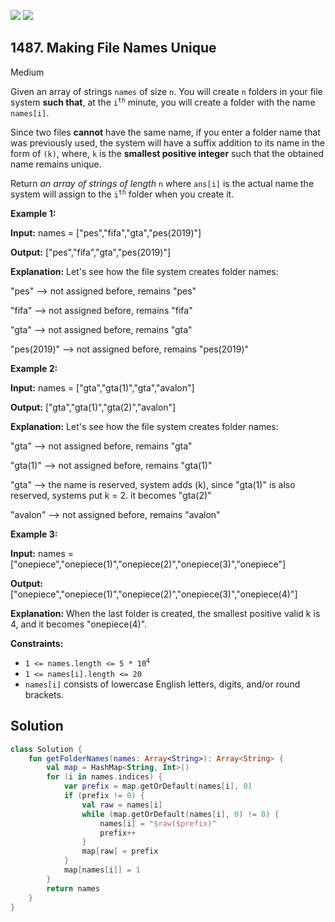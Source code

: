 [![](https://img.shields.io/github/stars/javadev/LeetCode-in-Kotlin?label=Stars&style=flat-square)](https://github.com/javadev/LeetCode-in-Kotlin)
[![](https://img.shields.io/github/forks/javadev/LeetCode-in-Kotlin?label=Fork%20me%20on%20GitHub%20&style=flat-square)](https://github.com/javadev/LeetCode-in-Kotlin/fork)

## 1487\. Making File Names Unique

Medium

Given an array of strings `names` of size `n`. You will create `n` folders in your file system **such that**, at the <code>i<sup>th</sup></code> minute, you will create a folder with the name `names[i]`.

Since two files **cannot** have the same name, if you enter a folder name that was previously used, the system will have a suffix addition to its name in the form of `(k)`, where, `k` is the **smallest positive integer** such that the obtained name remains unique.

Return _an array of strings of length_ `n` where `ans[i]` is the actual name the system will assign to the <code>i<sup>th</sup></code> folder when you create it.

**Example 1:**

**Input:** names = ["pes","fifa","gta","pes(2019)"]

**Output:** ["pes","fifa","gta","pes(2019)"]

**Explanation:** Let's see how the file system creates folder names:

"pes" --> not assigned before, remains "pes"

"fifa" --> not assigned before, remains "fifa"

"gta" --> not assigned before, remains "gta"

"pes(2019)" --> not assigned before, remains "pes(2019)"

**Example 2:**

**Input:** names = ["gta","gta(1)","gta","avalon"]

**Output:** ["gta","gta(1)","gta(2)","avalon"]

**Explanation:** Let's see how the file system creates folder names:

"gta" --> not assigned before, remains "gta"

"gta(1)" --> not assigned before, remains "gta(1)"

"gta" --> the name is reserved, system adds (k), since "gta(1)" is also reserved, systems put k = 2. it becomes "gta(2)"

"avalon" --> not assigned before, remains "avalon"

**Example 3:**

**Input:** names = ["onepiece","onepiece(1)","onepiece(2)","onepiece(3)","onepiece"]

**Output:** ["onepiece","onepiece(1)","onepiece(2)","onepiece(3)","onepiece(4)"]

**Explanation:** When the last folder is created, the smallest positive valid k is 4, and it becomes "onepiece(4)".

**Constraints:**

*   <code>1 <= names.length <= 5 * 10<sup>4</sup></code>
*   `1 <= names[i].length <= 20`
*   `names[i]` consists of lowercase English letters, digits, and/or round brackets.

## Solution

```kotlin
class Solution {
    fun getFolderNames(names: Array<String>): Array<String> {
        val map = HashMap<String, Int>()
        for (i in names.indices) {
            var prefix = map.getOrDefault(names[i], 0)
            if (prefix != 0) {
                val raw = names[i]
                while (map.getOrDefault(names[i], 0) != 0) {
                    names[i] = "$raw($prefix)"
                    prefix++
                }
                map[raw] = prefix
            }
            map[names[i]] = 1
        }
        return names
    }
}
```